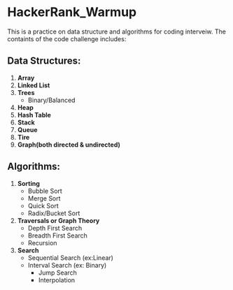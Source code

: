# HackerRank_Warmup
This is a practice on data structure and algorithms for coding interveiw. The containts of the code challenge includes:
## Data Structures:
1. **Array**
2. **Linked List**
3. **Trees**
   - Binary/Balanced
5. **Heap**
6. **Hash Table**
7. **Stack**
8. **Queue**
9. **Tire**
10. **Graph(both directed & undirected)**
## Algorithms:
1. **Sorting**
   - Bubble Sort
   - Merge Sort
   - Quick Sort
   - Radix/Bucket Sort
2. **Traversals or Graph Theory**
   - Depth First Search
   - Breadth First Search
   - Recursion
3. **Search**
   - Sequential Search (ex:Linear)
   - Interval Search (ex: Binary)
      - Jump Search
      - Interpolation
